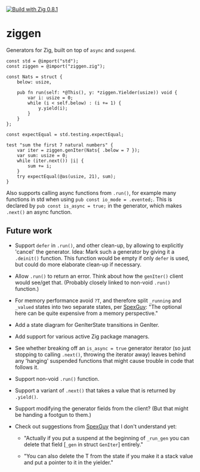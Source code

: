 [![Build with Zig 0.8.1](https://github.com/marnix/ziggen/workflows/Build%20with%20zig%200.8.x/badge.svg?branch=zig-0.8.x)](https://github.com/marnix/ziggen/actions?query=branch%3Azig-0.8.x)

# ziggen

Generators for Zig, built on top of `async` and `suspend`.

```zig
const std = @import("std");
const ziggen = @import("ziggen.zig");

const Nats = struct {
    below: usize,

    pub fn run(self: *@This(), y: *ziggen.Yielder(usize)) void {
        var i: usize = 0;
        while (i < self.below) : (i += 1) {
            y.yield(i);
        }
    }
};

const expectEqual = std.testing.expectEqual;

test "sum the first 7 natural numbers" {
    var iter = ziggen.genIter(Nats{ .below = 7 });
    var sum: usize = 0;
    while (iter.next()) |i| {
        sum += i;
    }
    try expectEqual(@as(usize, 21), sum);
}
```

Also supports calling async functions from `.run()`,
for example many functions in std
when using `pub const io_mode = .evented;`.
This is declared by `pub const is_async = true;` in the generator,
which makes `.next()` an async function.


## Future work

* Support `defer` in `.run()`, and other clean-up,
  by allowing to explicitly 'cancel' the generator.
  Idea: Mark such a generator by giving it a `.deinit()` function.
  This function would be empty if only `defer` is used,
  but could do more elaborate clean-up if necessary.

* Allow `.run()` to return an error.
  Think about how the `genIter()` client would see/get that.
  (Probably closely linked to non-void `.run()` function.)

* For memory performance avoid `?T`, and therefore
  split `_running` and `_valued` states into two separate states,
  per [SpexGuy](https://github.com/SpexGuy):
  "The optional here can be quite expensive from a memory perspective."

* Add a state diagram for GenIterState transitions in GenIter.

* Add support for various active Zig package managers.

* See whether breaking off an `is_async = true` generator iterator
  (so just stopping to calling `.next()`, throwing the iterator away)
  leaves behind any 'hanging' suspended functions
  that might cause trouble in code that follows it.

* Support non-void `.run()` function.

* Support a variant of `.next()` that takes a value
  that is returned by `.yield()`.

* Support modifying the generator fields from the client?
  (But that might be handing a footgun to them.)

* Check out suggestions from [SpexGuy](https://github.com/SpexGuy)
  that I don't understand yet:

   - "Actually if you put a suspend at the beginning of `_run_gen` you can
     delete that field \[`_gen` in struct `GenIter`\] entirely."

   - "You can also delete the T from the state if you make it a stack value and
     put a pointer to it in the yielder."

